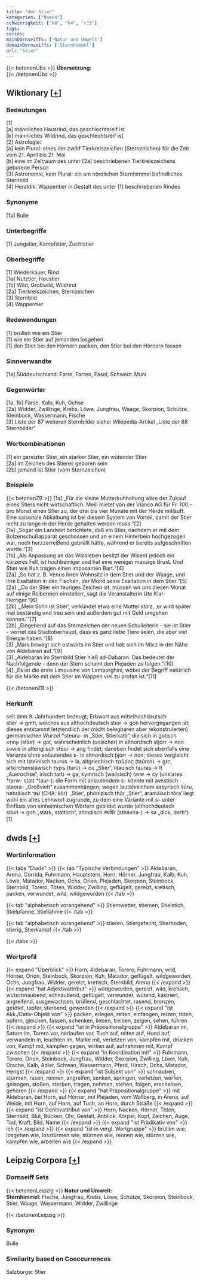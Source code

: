 ```yaml
---
title: "der Stier"
kategorien: ["Nomen"]
schwierigkeit: ["k8", "h4", "r13"]
tags:
series:
mainDornseiffs: ['Natur und Umwelt']
domainDornseiffs: ['Sternhimmel']
url: "Stier"
---
```


{{< betonenÜbs >}}
**Übersetzung:**  
{{< /betonenÜbs >}}

## Wiktionary [[+](https://de.wiktionary.org/wiki/Stier)]

### Bedeutungen
[1]  
[a] männliches Hausrind, das geschlechtsreif ist  
[b] männliches Wildrind, das geschlechtsreif ist  
[2] Astrologie:  
[a] kein Plural: eines der zwölf Tierkreiszeichen (Sternzeichen) für die Zeit vom 21. April bis 21. Mai  
[b] eine im Zeitraum des unter [2a] beschriebenen Tierkreiszeichens geborene Person  
[3] Astronomie, kein Plural: ein am nördlichen Sternhimmel befindliches Sternbild  
[4] Heraldik: Wappentier in Gestalt des unter [1] beschriebenen Rindes  

### Synonyme
[1a] Bulle  

### Unterbegriffe
[1] Jungstier, Kampfstier, Zuchtstier  

### Oberbegriffe
[1] Wiederkäuer, Rind  
[1a] Nutztier, Haustier  
[1b] Wild, Großwild, Wildrind  
[2a] Tierkreiszeichen, Sternzeichen  
[3] Sternbild  
[4] Wappentier  

### Redewendungen
[1] brüllen wie ein Stier  
[1] wie ein Stier auf jemanden losgehen  
[1] den Stier bei den Hörnern packen, den Stier bei den Hörnern fassen  

### Sinnverwandte
[1a] Süddeutschland: Farre, Farren, Fasel; Schweiz: Muni  

### Gegenwörter
[1a, 1b] Färse, Kalb, Kuh, Ochse  
[2a] Widder, Zwillinge, Krebs, Löwe, Jungfrau, Waage, Skorpion, Schütze, Steinbock, Wassermann, Fische  
[3] Liste der 87 weiteren Sternbilder siehe: Wikipedia-Artikel „Liste der 88 Sternbilder“  

### Wortkombinationen
[1] ein gereizter Stier, ein starker Stier, ein wütender Stier  
[2a] im Zeichen des Stieres geboren sein  
[2b] jemand ist Stier (vom Sternzeichen)  

### Beispiele
{{< betonenZB >}}
[1a] „Für die kleine Mutterkuhhaltung wäre der Zukauf eines Stiers nicht wirtschaftlich. Meili mietet von der Vianco AG für Fr. 100.– pro Monat einen Stier zu, der drei bis vier Monate mit der Herde mitläuft. Eine saisonale Abkalbung ist bei diesem System von Vorteil, damit der Stier nicht zu lange in der Herde gehalten werden muss.“[2]  
[1a] „Sogar ein Landwirt berichtete, daß ein Stier, nachdem er mit dem Bolzenschußapparat geschossen und an einem Hinterbein hochgezogen war, noch herzzerreißend gebrüllt hätte, während er bereits aufgeschnitten wurde.“[3]  
[1b] „Als Anpassung an das Waldleben besitzt der Wisent jedoch ein kürzeres Fell, ist hochbeiniger und hat eine weniger massige Brust. Und Stier wie Kuh tragen einen imposanten Bart.“[4]  
[2a] „So hat z. B. Venus ihren Wohnsitz in dem Stier und der Waage, und ihre Exaltation in den Fischen, der Mond seine Exaltation in dem Stier.“[5]  
[2a] „‚Da der Stier ein feuriges Zeichen ist, müssen wir uns diesen Monat auf einige Reibereien einstellen‘, sagt die Veranstalterin Ute Klar-Herriger.“[6]  
[2b] „‚Mein Sohn ist Stier‘, verkündet etwa eine Mutter stolz, ‚er wird später mal beständig und treu sein und außerdem gut mit Geld umgehen können.‘“[7]  
[2b] „Eingehend auf das Sternzeichen der neuen Schulleiterin - sie ist Stier - verriet das Stadtoberhaupt, dass es ganz liebe Tiere seien, die aber viel Energie haben.“[8]  
[3] „Mars bewegt sich ostwärts im Stier und hält sich im März in der Nähe von Aldebaran auf.“[9]  
[3] „Aldebaran im Sternbild Stier hieß ad-Dabaran. Das bedeutet der Nachfolgende - denn der Stern scheint den Plejaden zu folgen.“[10]  
[4] „Es ist die erste Limousine von Lamborghini, wobei der Begriff natürlich für die Marke mit dem Stier im Wappen viel zu profan ist.“[11]  

{{< /betonenZB >}}
### Herkunft
seit dem 9. Jahrhundert bezeugt; Erbwort aus mittelhochdeutsch stier → gmh, welches aus althochdeutsch stior → goh hervorgegangen ist; dieses entstammt letztendlich der (nicht belegbaren aber rekonstruierten) germanischen Wurzel *steura- m „Stier, Stierkalb“, die sich in gotisch 𐍃𐍄𐌹𐌿𐍂 (stiur) → got, wahrscheinlich (unsicher) in altnordisch stjórr → non sowie in altenglisch stēor → ang findet; daneben findet sich ebenfalls eine Variante ohne anlautendes s- in altnordisch þjórr → non; dieses vergleicht sich mit lateinisch taurus → la, altgriechisch ταῦρος (taúros) → grc, altkirchenslawisch туръ (turŭ) → cu „Stier“, litauisch tauras → lt „Auerochse“, irisch tarb → ga, kymrisch (walisisch) tarw → cy (unklares *tarw- statt *taur-); die Form mit anlautendem s- könnte mit avestisch staora- „Großvieh“ zusammenhängen; wegen lautähnlichem assyrisch šûru, hebräisch שׁוֹר‎ (CHA: šōr)  ‚Stier‘, phönizisch thōr „Stier“, aramäisch tōraʾ liegt wohl ein altes Lehnwort zugrunde, zu dem eine Variante mit s- unter Einfluss von einheimischen Wörtern gebildet wurde (althochdeutsch stiuri → goh „stark, stattlich“, altindisch स्थविर (sthávira-) → sa „dick, derb“)[1]  



## dwds [[+](https://www.dwds.de/wb/Stier)]

### Wortinformation
{{< tabs "Dwds" >}}
{{< tab "Typische Verbindungen" >}}
Aldebaran, Arena, Corrida, Fuhrmann, Hauptstern, Horn, Hörner, Jungfrau, Kalb, Kuh, Löwe, Matador, Nacken, Ochs, Orion, Plejaden, Skorpion, Steinbock, Sternbild, Torero, Töten, Widder, Zwilling, geflügelt, gereizt, kretisch, packen, verwundet, wild, wildgeworden
{{< /tab >}}

{{< tab "alphabetisch vorangehend" >}}
Stiemwetter, stiemen, Stielstich, Stielpfanne, Stiellähme
{{< /tab >}}

{{< tab "alphabetisch vorangehend" >}}
stieren, Stiergefecht, Stierhoden, stierig, Stierkampf
{{< /tab >}}

{{< /tabs >}}

### Wortprofil
{{< expand "Überblick" >}} Horn, Aldebaran, Torero, Fuhrmann, wild, Hörner, Orion, Steinbock, Skorpion, Kuh, Matador, geflügelt, wildgeworden, Ochs, Jungfrau, Widder, gereizt, kretisch, Sternbild, Arena {{< /expand >}}
{{< expand "hat Adjektivattribut" >}} wildgeworden, gereizt, wild, kretisch, wutschnaubend, schnaubend, geflügelt, verwundet, wütend, kastriert, angreifend, ausgewachsen, brüllend, geschlachtet, rasend, bronzen, getötet, tapfer, sterbend, geworden {{< /expand >}}
{{< expand "ist Akk./Dativ-Objekt von" >}} packen, erlegen, reiten, einfangen, reizen, töten, opfern, gleichen, fassen, schenken, lieben, treiben, zeigen, sehen, führen {{< /expand >}}
{{< expand "ist in Präpositionalgruppe" >}} Aldebaran im, Saturn im, Torero vor, herlaufen vor, Tuch auf, reiten auf, Hund auf, verwandeln in, leuchten im, Marke mit, verletzen von, kämpfen mit, drücken von, Kampf mit, kämpfen gegen, wirken auf, aufnehmen mit, Kampf zwischen {{< /expand >}}
{{< expand "in Koordination mit" >}} Fuhrmann, Torero, Orion, Steinbock, Jungfrau, Widder, Skorpion, Zwilling, Löwe, Kuh, Drache, Kalb, Adler, Schwan, Wassermann, Pferd, Hirsch, Ochs, Matador, Hengst {{< /expand >}}
{{< expand "ist Subjekt von" >}} schnauben, stürmen, rasen, rennen, angreifen, senken, springen, verletzen, werfen, gelangen, stoßen, sterben, tragen, nehmen, stehen, folgen, erscheinen, gehören {{< /expand >}}
{{< expand "hat Präpositionalgruppe" >}} mit Aldebaran, bei Horn, auf Hörner, mit Plejaden, vom Wallberg, in Arena, auf Weide, mit Horn, auf Horn, auf Tuch, an Horn, durch Straße {{< /expand >}}
{{< expand "ist Genitivattribut von" >}} Horn, Nacken, Hörner, Töten, Sternbild, Blut, Rücken, Ohr, Gestalt, Anblick, Körper, Kopf, Zeichen, Auge, Tod, Kraft, Bild, Name {{< /expand >}}
{{< expand "ist Prädikativ von" >}} ich {{< /expand >}}
{{< expand "ist in vergl. Wortgruppe" >}} brüllen wie, losgehen wie, losstürmen wie, stürmen wie, rennen wie, stürzen wie, kämpfen wie, arbeiten wie {{< /expand >}}

## Leipzig Corpora [[+](https://corpora.uni-leipzig.de/en/res?word=Stier&corpusId=deu_newscrawl-public_2018)]

### Dornseiff Sets
{{< betonenLeipzig >}}
**Natur und Umwelt:**  
**Sternhimmel:** Fische, Jungfrau, Krebs, Löwe, Schütze, Skorpion, Steinbock, Stier, Waage, Wassermann, Widder, Zwillinge  

{{< /betonenLeipzig >}}

### Synonym
Bulle


### Similarity based on Cooccurrences
Salzburger Stier

